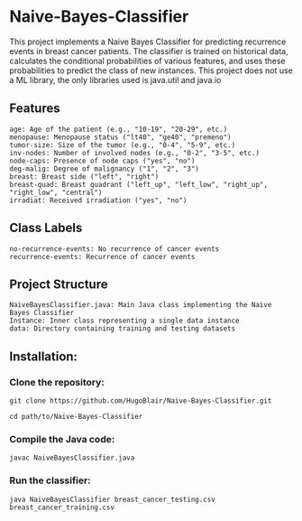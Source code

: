 # Naive-Bayes-Classifier
This project implements a Naive Bayes Classifier for predicting recurrence events in breast cancer patients. The classifier is trained on historical data, calculates the conditional probabilities of various features, and uses these probabilities to predict the class of new instances. This project does not use a ML library, the only libraries used is java.util and java.io

## Features

    age: Age of the patient (e.g., "10-19", "20-29", etc.)
    menopause: Menopause status ("lt40", "ge40", "premeno")
    tumor-size: Size of the tumor (e.g., "0-4", "5-9", etc.)
    inv-nodes: Number of involved nodes (e.g., "0-2", "3-5", etc.)
    node-caps: Presence of node caps ("yes", "no")
    deg-malig: Degree of malignancy ("1", "2", "3")
    breast: Breast side ("left", "right")
    breast-quad: Breast quadrant ("left_up", "left_low", "right_up", "right_low", "central")
    irradiat: Received irradiation ("yes", "no")

## Class Labels

    no-recurrence-events: No recurrence of cancer events
    recurrence-events: Recurrence of cancer events

## Project Structure

    NaiveBayesClassifier.java: Main Java class implementing the Naive Bayes Classifier
    Instance: Inner class representing a single data instance
    data: Directory containing training and testing datasets

## Installation:

### Clone the repository:
```
git clone https://github.com/HugoBlair/Naive-Bayes-Classifier.git
```
```
cd path/to/Naive-Bayes-Classifier
```
### Compile the Java code:
```
javac NaiveBayesClassifier.java
```
### Run the classifier:
```
java NaiveBayesClassifier breast_cancer_testing.csv breast_cancer_training.csv
```
